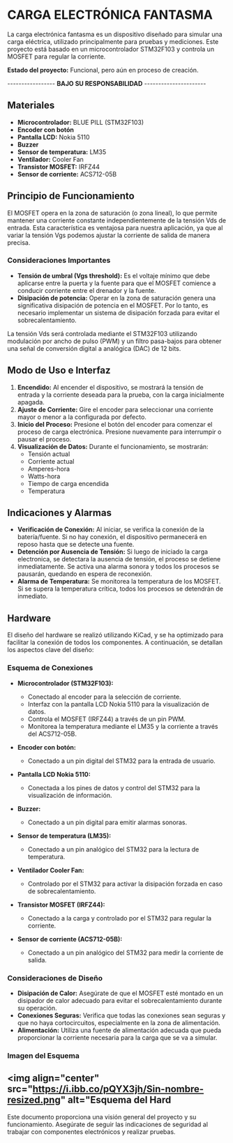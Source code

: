 # CARGA ELECTRÓNICA FANTASMA

La carga electrónica fantasma es un dispositivo diseñado para simular una carga eléctrica, utilizado principalmente para pruebas y mediciones. Este proyecto está basado en un microcontrolador STM32F103 y controla un MOSFET para regular la corriente.

**Estado del proyecto:** Funcional, pero aún en proceso de creación.

----------------- **BAJO SU RESPONSABILIDAD** ----------------------

## Materiales

- **Microcontrolador:** BLUE PILL (STM32F103)
- **Encoder con botón**
- **Pantalla LCD:** Nokia 5110
- **Buzzer**
- **Sensor de temperatura:** LM35
- **Ventilador:** Cooler Fan
- **Transistor MOSFET:** IRFZ44
- **Sensor de corriente:** ACS712-05B

## Principio de Funcionamiento

El MOSFET opera en la zona de saturación (o zona lineal), lo que permite mantener una corriente constante independientemente de la tensión Vds de entrada. Esta característica es ventajosa para nuestra aplicación, ya que al variar la tensión Vgs podemos ajustar la corriente de salida de manera precisa.

### Consideraciones Importantes

- **Tensión de umbral (Vgs threshold):** Es el voltaje mínimo que debe aplicarse entre la puerta y la fuente para que el MOSFET comience a conducir corriente entre el drenador y la fuente.
- **Disipación de potencia:** Operar en la zona de saturación genera una significativa disipación de potencia en el MOSFET. Por lo tanto, es necesario implementar un sistema de disipación forzada para evitar el sobrecalentamiento.

La tensión Vds será controlada mediante el STM32F103 utilizando modulación por ancho de pulso (PWM) y un filtro pasa-bajos para obtener una señal de conversión digital a analógica (DAC) de 12 bits.

## Modo de Uso e Interfaz

1. **Encendido:** Al encender el dispositivo, se mostrará la tensión de entrada y la corriente deseada para la prueba, con la carga inicialmente apagada.
2. **Ajuste de Corriente:** Gire el encoder para seleccionar una corriente mayor o menor a la configurada por defecto.
3. **Inicio del Proceso:** Presione el botón del encoder para comenzar el proceso de carga electrónica. Presione nuevamente para interrumpir o pausar el proceso.
4. **Visualización de Datos:** Durante el funcionamiento, se mostrarán:
   - Tensión actual
   - Corriente actual
   - Amperes-hora
   - Watts-hora
   - Tiempo de carga encendida
   - Temperatura

## Indicaciones y Alarmas

- **Verificación de Conexión:** Al iniciar, se verifica la conexión de la batería/fuente. Si no hay conexión, el dispositivo permanecerá en reposo hasta que se detecte una fuente.
- **Detención por Ausencia de Tensión:** Si luego de iniciado la carga electronica, se detectara la ausencia de tensión, el proceso se detiene inmediatamente. Se activa una alarma sonora y todos los procesos se pausarán, quedando en espera de reconexión.
- **Alarma de Temperatura:** Se monitorea la temperatura de los MOSFET. Si se supera la temperatura crítica, todos los procesos se detendrán de inmediato.

## Hardware

El diseño del hardware se realizó utilizando KiCad, y se ha optimizado para facilitar la conexión de todos los componentes. A continuación, se detallan los aspectos clave del diseño:

### Esquema de Conexiones

- **Microcontrolador (STM32F103):** 
  - Conectado al encoder para la selección de corriente.
  - Interfaz con la pantalla LCD Nokia 5110 para la visualización de datos.
  - Controla el MOSFET (IRFZ44) a través de un pin PWM.
  - Monitorea la temperatura mediante el LM35 y la corriente a través del ACS712-05B.

- **Encoder con botón:**
  - Conectado a un pin digital del STM32 para la entrada de usuario.

- **Pantalla LCD Nokia 5110:**
  - Conectada a los pines de datos y control del STM32 para la visualización de información.

- **Buzzer:**
  - Conectado a un pin digital para emitir alarmas sonoras.

- **Sensor de temperatura (LM35):**
  - Conectado a un pin analógico del STM32 para la lectura de temperatura.

- **Ventilador Cooler Fan:**
  - Controlado por el STM32 para activar la disipación forzada en caso de sobrecalentamiento.

- **Transistor MOSFET (IRFZ44):**
  - Conectado a la carga y controlado por el STM32 para regular la corriente.

- **Sensor de corriente (ACS712-05B):**
  - Conectado a un pin analógico del STM32 para medir la corriente de salida.

### Consideraciones de Diseño

- **Disipación de Calor:** Asegúrate de que el MOSFET esté montado en un disipador de calor adecuado para evitar el sobrecalentamiento durante su operación.
- **Conexiones Seguras:** Verifica que todas las conexiones sean seguras y que no haya cortocircuitos, especialmente en la zona de alimentación.
- **Alimentación:** Utiliza una fuente de alimentación adecuada que pueda proporcionar la corriente necesaria para la carga que se va a simular.

### Imagen del Esquema

<img align="center" src="https://i.ibb.co/pQYX3jh/Sin-nombre-resized.png" alt="Esquema del Hard
---

Este documento proporciona una visión general del proyecto y su funcionamiento. Asegúrate de seguir las indicaciones de seguridad al trabajar con componentes electrónicos y realizar pruebas.